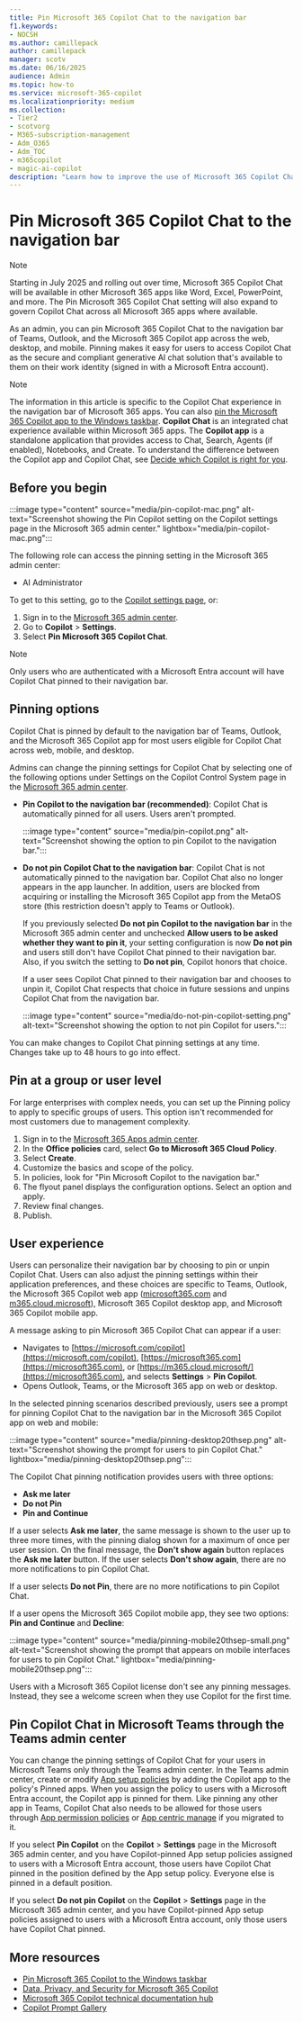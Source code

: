 ```yaml
---
title: Pin Microsoft 365 Copilot Chat to the navigation bar
f1.keywords:
- NOCSH
ms.author: camillepack
author: camillepack
manager: scotv
ms.date: 06/16/2025
audience: Admin
ms.topic: how-to
ms.service: microsoft-365-copilot
ms.localizationpriority: medium
ms.collection: 
- Tier2
- scotvorg
- M365-subscription-management 
- Adm_O365
- Adm_TOC
- m365copilot
- magic-ai-copilot
description: "Learn how to improve the use of Microsoft 365 Copilot Chat across your organization by pinning it to the navigation bar in Teams, Outlook, and the Microsoft 365 Copilot app cross the web, desktop, and mobile."
---
```


# Pin Microsoft 365 Copilot Chat to the navigation bar

> [!NOTE]
> Starting in July 2025 and rolling out over time, Microsoft 365 Copilot Chat will be available in other Microsoft 365 apps like Word, Excel, PowerPoint, and more. The Pin Microsoft 365 Copilot Chat setting will also expand to govern Copilot Chat across all Microsoft 365 apps where available.

As an admin, you can pin Microsoft 365 Copilot Chat to the navigation bar of Teams, Outlook, and the Microsoft 365 Copilot app across the web, desktop, and mobile. Pinning makes it easy for users to access Copilot Chat as the secure and compliant generative AI chat solution that's available to them on their work identity (signed in with a Microsoft Entra account).

> [!NOTE]
> The information in this article is specific to the Copilot Chat experience in the navigation bar of Microsoft 365 apps. You can also [pin the Microsoft 365 Copilot app to the Windows taskbar](pin-copilot-taskbar.md). **Copilot Chat** is an integrated chat experience available within Microsoft 365 apps. The **Copilot app** is a standalone application that provides access to Chat, Search, Agents (if enabled), Notebooks, and Create. To understand the difference between the Copilot app and Copilot Chat, see [Decide which Copilot is right for you](which-copilot-for-your-organization.md).

## Before you begin

:::image type="content" source="media/pin-copilot-mac.png" alt-text="Screenshot showing the Pin Copilot setting on the Copilot settings page in the Microsoft 365 admin center." lightbox="media/pin-copilot-mac.png":::

The following role can access the pinning setting in the Microsoft 365 admin center:

- AI Administrator

To get to this setting, go to the [Copilot settings page](https://go.microsoft.com/fwlink/?linkid=2310640), or:

1. Sign in to the [Microsoft 365 admin center](https://admin.microsoft.com/).
1. Go to **Copilot** > **Settings**.
1. Select **Pin Microsoft 365 Copilot Chat**.

> [!NOTE]
> Only users who are authenticated with a Microsoft Entra account will have Copilot Chat pinned to their navigation bar.

## Pinning options

Copilot Chat is pinned by default to the navigation bar of Teams, Outlook, and the Microsoft 365 Copilot app for most users eligible for Copilot Chat across web, mobile, and desktop.

Admins can change the pinning settings for Copilot Chat by selecting one of the following options under Settings on the Copilot Control System page in the [Microsoft 365 admin center](https://admin.microsoft.com/).

- **Pin Copilot to the navigation bar (recommended)**: Copilot Chat is automatically pinned for all users. Users aren't prompted.

    :::image type="content" source="media/pin-copilot.png" alt-text="Screenshot showing the option to pin Copilot to the navigation bar.":::

- **Do not pin Copilot Chat to the navigation bar**: Copilot Chat is not automatically pinned to the navigation bar. Copilot Chat also no longer appears in the app launcher. In addition, users are blocked from acquiring or installing the Microsoft 365 Copilot app from the MetaOS store (this restriction doesn't apply to Teams or Outlook).
 
    If you previously selected **Do not pin Copilot to the navigation bar** in the Microsoft 365 admin center and unchecked **Allow users to be asked whether they want to pin it**, your setting configuration is now **Do not pin** and users still don't have Copilot Chat pinned to their navigation bar. Also, if you switch the setting to **Do not pin**, Copilot honors that choice.    
    
    If a user sees Copilot Chat pinned to their navigation bar and chooses to unpin it, Copilot Chat respects that choice in future sessions and unpins Copilot Chat from the navigation bar.

    :::image type="content" source="media/do-not-pin-copilot-setting.png" alt-text="Screenshot showing the option to not pin Copilot for users.":::

You can make changes to Copilot Chat pinning settings at any time. Changes take up to 48 hours to go into effect.

## Pin at a group or user level

For large enterprises with complex needs, you can set up the Pinning policy to apply to specific groups of users. This option isn't recommended for most customers due to management complexity.

1. Sign in to the [Microsoft 365 Apps admin center](https://config.office.com/).
2. In the **Office policies** card, select **Go to Microsoft 365 Cloud Policy**.
3. Select **Create**.
4. Customize the basics and scope of the policy.
5. In policies, look for "Pin Microsoft Copilot to the navigation bar."
6. The flyout panel displays the configuration options. Select an option and apply.
7. Review final changes.
8. Publish.

## User experience

Users can personalize their navigation bar by choosing to pin or unpin Copilot Chat. Users can also adjust the pinning settings within their application preferences, and these choices are specific to Teams, Outlook, the Microsoft 365 Copilot web app ([microsoft365.com](https://M365Copilot.com) and [m365.cloud.microsoft](https://m365.cloud.microsoft/)), Microsoft 365 Copilot desktop app, and Microsoft 365 Copilot mobile app.

A message asking to pin Microsoft 365 Copilot Chat can appear if a user:

- Navigates to [https://microsoft.com/copilot](https://microsoft.com/copilot), [https://microsoft365.com](https://microsoft365.com), or [https://m365.cloud.microsoft/](https://microsoft365.com), and selects **Settings** > **Pin Copilot**.  
- Opens Outlook, Teams, or the Microsoft 365 app on web or desktop.

In the selected pinning scenarios described previously, users see a prompt for pinning Copilot Chat to the navigation bar in the Microsoft 365 Copilot app on web and mobile:

:::image type="content" source="media/pinning-desktop20thsep.png" alt-text="Screenshot showing the prompt for users to pin Copilot Chat." lightbox="media/pinning-desktop20thsep.png":::

The Copilot Chat pinning notification provides users with three options:

- **Ask me later**
- **Do not Pin**
- **Pin and Continue**

If a user selects **Ask me later**, the same message is shown to the user up to three more times, with the pinning dialog shown for a maximum of once per user session. On the final message, the **Don't show again** button replaces the **Ask me later** button. If the user selects **Don't show again**, there are no more notifications to pin Copilot Chat.  

If a user selects **Do not Pin**, there are no more notifications to pin Copilot Chat.

If a user opens the Microsoft 365 Copilot mobile app, they see two options: **Pin and Continue** and **Decline**:

:::image type="content" source="media/pinning-mobile20thsep-small.png" alt-text="Screenshot showing the prompt that appears on mobile interfaces for users to pin Copilot Chat." lightbox="media/pinning-mobile20thsep.png":::

Users with a Microsoft 365 Copilot license don't see any pinning messages. Instead, they see a welcome screen when they use Copilot for the first time.

## Pin Copilot Chat in Microsoft Teams through the Teams admin center

You can change the pinning settings of Copilot Chat for your users in Microsoft Teams only through the Teams admin center. In the Teams admin center, create or modify [App setup policies](/microsoftteams/teams-app-setup-policies#pin-apps) by adding the Copilot app to the policy's Pinned apps. When you assign the policy to users with a Microsoft Entra account, the Copilot app is pinned for them. Like pinning any other app in Teams, Copilot Chat also needs to be allowed for those users through [App permission policies](/microsoftteams/teams-app-permission-policies) or [App centric manage](/microsoftteams/app-centric-management) if you migrated to it.

If you select **Pin Copilot** on the **Copilot** > **Settings** page in the Microsoft 365 admin center, and you have Copilot-pinned App setup policies assigned to users with a Microsoft Entra account, those users have Copilot Chat pinned in the position defined by the App setup policy. Everyone else is pinned in a default position.

If you select **Do not pin Copilot** on the **Copilot** > **Settings** page in the Microsoft 365 admin center, and you have Copilot-pinned App setup policies assigned to users with a Microsoft Entra account, only those users have Copilot Chat pinned.

## More resources

- [Pin Microsoft 365 Copilot to the Windows taskbar](pin-copilot-taskbar.md)
- [Data, Privacy, and Security for Microsoft 365 Copilot](microsoft-365-copilot-privacy.md)
- [Microsoft 365 Copilot technical documentation hub](index.yml)
- [Copilot Prompt Gallery](https://copilot.cloud.microsoft/prompts)
